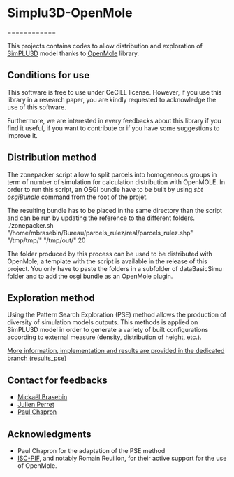 # Simplu3D-OpenMole
============

This projects contains codes to allow distribution and exploration of [SimPLU3D](https://github.com/IGNF/simplu3D) model thanks to [OpenMole](https://www.openmole.org/) library.

Conditions for use
---------------------
This software is free to use under CeCILL license. However, if you use this library in a research paper, you are kindly requested to acknowledge the use of this software.

Furthermore, we are interested in every feedbacks about this library if you find it useful, if you want to contribute or if you have some suggestions to improve it.


Distribution method
---------------------
The zonepacker script allow to split parcels into homogeneous groups in term of number of simulation for calculation distribution with OpenMOLE. In order to run this script, an OSGI bundle have to be built by using *sbt osgiBundle* command from the root of the projet.

The resulting bundle has to be placed in the same directory than the script and can be run by updating the reference to the different folders.
 ./zonepacker.sh "/home/mbrasebin/Bureau/parcels_rulez/real/parcels_rulez.shp" "/tmp/tmp/" "/tmp/out/" 20

The folder produced by this process can be used to be distributed with OpenMole, a template with the script is available in the release of this project. You only have to paste the folders in a subfolder of dataBasicSimu folder and to add the osgi bundle as an OpenMole plugin.


Exploration method
---------------------
Using the Pattern Search Exploration (PSE) method allows the production of diversity of simulation models outputs. This methods is applied on SimPLU3D model in order to generate a variety of built configurations according to external measure (density, distribution of height, etc.).


[More information, implementation and results are provided in the dedicated branch (results_pse)](https://github.com/IGNF/simplu3D-openmole/tree/results_pse)

Contact for feedbacks
---------------------
* [Mickaël Brasebin](http://recherche.ign.fr/labos/cogit/cv.php?nom=Brasebin)
* [Julien Perret](http://recherche.ign.fr/labos/cogit/cv.php?prenom=Julien&nom=Perret)
* [Paul Chapron](https://scholar.google.com/citations?user=EHGHwR8AAAAJ&hl=en)

Acknowledgments
---------------------
+ Paul Chapron for the adaptation of the PSE method
+ [ISC-PIF](https://iscpif.fr/), and notably Romain Reuillon, for their active support for the use of OpenMole.
